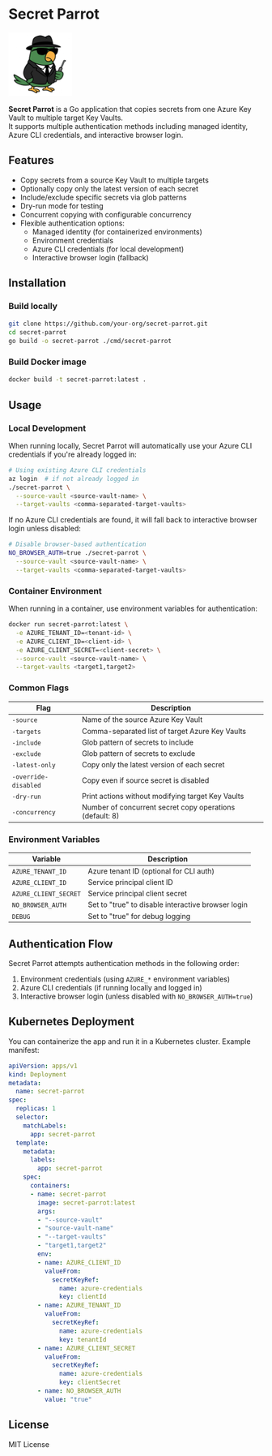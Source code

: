 # Secret Parrot

<img src="SecretParrot.png" alt="alt text" style="width:25%;"/>

**Secret Parrot** is a Go application that copies secrets from one Azure Key Vault to multiple target Key Vaults.  
It supports multiple authentication methods including managed identity, Azure CLI credentials, and interactive browser login.

## Features

- Copy secrets from a source Key Vault to multiple targets
- Optionally copy only the latest version of each secret
- Include/exclude specific secrets via glob patterns
- Dry-run mode for testing
- Concurrent copying with configurable concurrency
- Flexible authentication options:
  - Managed identity (for containerized environments)
  - Environment credentials
  - Azure CLI credentials (for local development)
  - Interactive browser login (fallback)

## Installation

### Build locally

```bash
git clone https://github.com/your-org/secret-parrot.git
cd secret-parrot
go build -o secret-parrot ./cmd/secret-parrot
```

### Build Docker image

```bash
docker build -t secret-parrot:latest .
```

## Usage

### Local Development

When running locally, Secret Parrot will automatically use your Azure CLI credentials if you're already logged in:

```bash
# Using existing Azure CLI credentials
az login  # if not already logged in
./secret-parrot \
  --source-vault <source-vault-name> \
  --target-vaults <comma-separated-target-vaults>
```

If no Azure CLI credentials are found, it will fall back to interactive browser login unless disabled:

```bash
# Disable browser-based authentication
NO_BROWSER_AUTH=true ./secret-parrot \
  --source-vault <source-vault-name> \
  --target-vaults <comma-separated-target-vaults>
```

### Container Environment

When running in a container, use environment variables for authentication:

```bash
docker run secret-parrot:latest \
  -e AZURE_TENANT_ID=<tenant-id> \
  -e AZURE_CLIENT_ID=<client-id> \
  -e AZURE_CLIENT_SECRET=<client-secret> \
  --source-vault <source-vault-name> \
  --target-vaults <target1,target2>
```

### Common Flags

| Flag | Description |
|------|-------------|
| `-source`             | Name of the source Azure Key Vault |
| `-targets`            | Comma-separated list of target Azure Key Vaults |
| `-include`            | Glob pattern of secrets to include |
| `-exclude`            | Glob pattern of secrets to exclude |
| `-latest-only`        | Copy only the latest version of each secret |
| `-override-disabled`  | Copy even if source secret is disabled |
| `-dry-run`            | Print actions without modifying target Key Vaults |
| `-concurrency`        | Number of concurrent secret copy operations (default: 8) |

### Environment Variables

| Variable | Description |
|----------|-------------|
| `AZURE_TENANT_ID` | Azure tenant ID (optional for CLI auth) |
| `AZURE_CLIENT_ID` | Service principal client ID |
| `AZURE_CLIENT_SECRET` | Service principal client secret |
| `NO_BROWSER_AUTH` | Set to "true" to disable interactive browser login |
| `DEBUG` | Set to "true" for debug logging |

## Authentication Flow

Secret Parrot attempts authentication methods in the following order:

1. Environment credentials (using `AZURE_*` environment variables)
2. Azure CLI credentials (if running locally and logged in)
3. Interactive browser login (unless disabled with `NO_BROWSER_AUTH=true`)

## Kubernetes Deployment

You can containerize the app and run it in a Kubernetes cluster. Example manifest:

```yaml
apiVersion: apps/v1
kind: Deployment
metadata:
  name: secret-parrot
spec:
  replicas: 1
  selector:
    matchLabels:
      app: secret-parrot
  template:
    metadata:
      labels:
        app: secret-parrot
    spec:
      containers:
      - name: secret-parrot
        image: secret-parrot:latest
        args:
        - "--source-vault"
        - "source-vault-name"
        - "--target-vaults"
        - "target1,target2"
        env:
        - name: AZURE_CLIENT_ID
          valueFrom:
            secretKeyRef:
              name: azure-credentials
              key: clientId
        - name: AZURE_TENANT_ID
          valueFrom:
            secretKeyRef:
              name: azure-credentials
              key: tenantId
        - name: AZURE_CLIENT_SECRET
          valueFrom:
            secretKeyRef:
              name: azure-credentials
              key: clientSecret
        - name: NO_BROWSER_AUTH
          value: "true"
```

## License

MIT License
